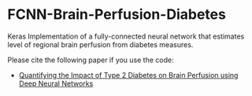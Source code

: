 # FCNN-Brain-Perfusion-Diabetes
Keras Implementation of a fully-connected neural network that estimates level of regional brain perfusion from diabetes measures.

Please cite the following paper if you use the code:
* [Quantifying the Impact of Type 2 Diabetes on Brain Perfusion using Deep Neural Networks](https://link.springer.com/chapter/10.1007/978-3-319-67558-9_18)

